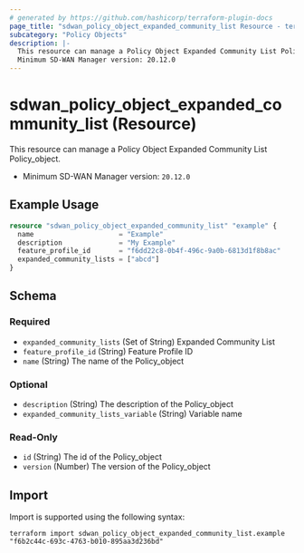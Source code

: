 ```yaml
---
# generated by https://github.com/hashicorp/terraform-plugin-docs
page_title: "sdwan_policy_object_expanded_community_list Resource - terraform-provider-sdwan"
subcategory: "Policy Objects"
description: |-
  This resource can manage a Policy Object Expanded Community List Policy_object.
  Minimum SD-WAN Manager version: 20.12.0
---
```


# sdwan_policy_object_expanded_community_list (Resource)

This resource can manage a Policy Object Expanded Community List Policy_object.
  - Minimum SD-WAN Manager version: `20.12.0`

## Example Usage

```terraform
resource "sdwan_policy_object_expanded_community_list" "example" {
  name                     = "Example"
  description              = "My Example"
  feature_profile_id       = "f6dd22c8-0b4f-496c-9a0b-6813d1f8b8ac"
  expanded_community_lists = ["abcd"]
}
```

<!-- schema generated by tfplugindocs -->
## Schema

### Required

- `expanded_community_lists` (Set of String) Expanded Community List
- `feature_profile_id` (String) Feature Profile ID
- `name` (String) The name of the Policy_object

### Optional

- `description` (String) The description of the Policy_object
- `expanded_community_lists_variable` (String) Variable name

### Read-Only

- `id` (String) The id of the Policy_object
- `version` (Number) The version of the Policy_object

## Import

Import is supported using the following syntax:

```shell
terraform import sdwan_policy_object_expanded_community_list.example "f6b2c44c-693c-4763-b010-895aa3d236bd"
```
